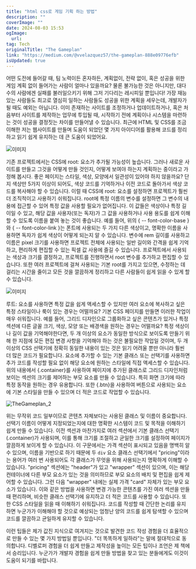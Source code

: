 ```yaml
---
title: "html css로 게임 기획 하는 방법"
description: ""
coverImage: ""
date: 2024-08-03 15:53
ogImage: 
  url: 
tag: Tech
originalTitle: "The Gameplan"
link: "https://medium.com/@vvelazquez57/the-gameplan-888e09776efb"
isUpdated: true
---
```






어떤 도전에 들어갈 때, 팀 노력이든 혼자하든, 계획없이, 전략 없이, 혹은 성공을 위한 게임 계획 없이 들어가는 사람이 얼마나 있을까요? 물론 불가능한 것은 아니지만, 대다수의 사람에겐 실패를 불러일으키기 위해 그저 기다리는 레시피일 뿐입니다! 가장 재능 있는 사람들도 최고로 열심히 일하는 사람들도 성공을 위한 계획을 세우는데, 개발자가 될 때도 예외는 아닙니다. 이미 존재하는 사이트를 조정하거나 업데이트하거나, 혹은 처음부터 사이트를 제작하는 업무에 투입될 때, 시작하기 전에 계획이나 시스템을 마련하는 것이 성공을 결정짓는 차이를 만들어낼 수 있습니다. 최근에 HTML 및 CSS를 조금 이해한 저는 웹사이트를 만들며 도움이 되었던 몇 가지 아이디어를 활용해 코드를 정리하고 읽기 쉽게 유지하는 데 큰 도움이 되었어요.

![이미지](/assets/img/TheGameplan_0.png)

기존 프로젝트에서는 CSS에 root: 요소가 추가될 가능성이 높습니다. 그러나 새로운 사이트를 만들고 그것을 어떻게 만들 것인지, 어떻게 보여야 하는지 계획하는 중이라고 가정해 봅시다. 좋은 페이지는 스타일, 색상, 모양에서 일관성이 있어야 하지 않을까요? 단지 색상만 5가지 이상이 되어도, 색상 코드를 기억하거나 이전 코드로 돌아가서 색상 코드를 복사해야 할 수 있습니다. 이럴 때 CSS에 root: 요소를 설정하면 프로젝트가 훨씬 더 조직적이고 사용하기 쉬워집니다. root에 특정 이름의 변수를 설정하면 그 변수의 내용에 접근할 수 있어 특정 값을 사용할 필요가 없어집니다. 이 값들은 색상이나 특정 길이일 수 있고, 해당 값을 사용자(또는 독자)가 그 값을 사용하거나 사용 용도를 쉽게 이해할 수 있도록 이름을 붙여 놓는 것이 좋습니다. 예를 들어, 위의 { -- font-color-base } 와 { -- font-color-link }는 폰트에 사용되는 두 가지 다른 색상이고, 명확한 이름을 사용하면 독자가 쉽게 색상이 어떻게 되는지 알 수 있습니다. 변수에 rem 길이를 사용하고 이름은 pixel 크기를 사용하면 프로젝트 전체에 사용되는 일반 길이와 간격을 쉽게 기억하고, 편리하게 편집할 수 있는 픽셀 값 사용에 즐길 수 있습니다. 프로젝트에서 사용되는 색상과 크기를 결정하고, 프로젝트를 진행하면서 root 변수를 추가하고 편집할 수 있습니다. 또한 여러 프로젝트에 걸쳐 사용되는 기본 root를 가지고 있으면, 수정하는 데 걸리는 시간을 줄이고 모든 것을 깔끔하게 정리하고 다른 사람들이 쉽게 읽을 수 있게 할 수 있습니다.

![이미지](/assets/img/TheGameplan_1.png)

<div class="content-ad"></div>

루트: 요소를 사용하면 특정 값을 쉽게 액세스할 수 있지만 여러 요소에 복사하고 싶은 특정 스타일이나 룩이 있는 경우는 어떨까요? 기본 CSS 페이지를 만들면 이러한 작업이 매우 쉬워집니다. 예를 들어, 그리드 디자인으로 그룹화하고 싶은 콘텐츠가 있거나 특정 섹션에 다른 글꼴 크기, 색상, 모양 또는 배경색을 원하는 경우는 어떨까요? 특정 색상이나 길이 값을 기억해야한다면, 두 개 이상의 요소가 동일한 방식으로 보이도록 만들기 위해 한 지점에 모든 편집 변경 사항을 기억해야 하는 것은 불필요한 작업일 것이며, 두 개 이상의 CSS 선택기에 정확히 동일한 내용이 있는 것은 읽기 어려울 뿐만 아니라 훨씬 더 많은 코드가 필요합니다. 요소에 추가할 수 있는 기본 클래스 또는 선택기를 사용하면 추가 코드를 작성할 필요 없이 해당 요소에 원하는 스타일에 직접 액세스할 수 있습니다. 위의 내용에서 {.container}를 사용하여 페이지에 추가된 클래스로 그리드 디자인처럼 보이는 섹션의 크기를 제어하는 부모 요소를 만들 수 있습니다. 특히 화면 크기에 따라 특정 동작을 원하는 경우 유용합니다. 또한 {.btn}을 사용하여 버튼으로 사용되는 요소에 기본 스타일을 만들 수 있으며 더 적은 코드로 작업할 수 있습니다.

![TheGameplan_2](/assets/img/TheGameplan_2.png)

위는 무작위 코드 일부이므로 콘텐츠 자체보다는 사용된 클래스 및 이름이 중요합니다. 선택기 이름이 어떻게 지정되었는지에 대한 명확한 시스템이 코드 및 목적을 이해하기 쉽게 만들 수 있습니다. 이전 섹션과 마찬가지로 여러 섹션에서 기본 클래스 선택기 (.container)가 사용되며, 이를 통해 크기를 조절하고 균일한 크기를 설정하여 페이지가 깔끔하게 보이게 할 수 있습니다. 이 구문에서는 가격 섹션이 표시되고 있음을 명백히 알 수 있으며, 이름을 기반으로 하기 때문에 두 `div` 요소 클래스 선택기에서 "pricing"이라는 용어가 여러 번 사용되어도 각 클래스가 무엇을 위해 사용되는지 명확하게 이해할 수 있습니다. "pricing" 섹션에는 "header"가 있고 "wrapper" 섹션이 있으며, 이는 해당 컨테이너에 다른 부모 요소가 있는 것을 의미하므로 부모 요소의 배치 및 편집을 쉽게 제어할 수 있습니다. 그런 다음 "wrapper" 내에는 실제 가격 "card" 자체가 있는 부모 요소가 있습니다. 이와 같은 방법을 사용하면 변경 가능한 콘텐츠를 가진 여러 섹션을 만들 때 편리하며, 비슷한 클래스 선택기에 유지하고 더 적은 코드를 사용할 수 있습니다. 또한 CSS 스타일을 읽을 때 이해하기 쉬워집니다. 코드를 작성할 때 간단한 논리를 유지하면 누군가가 이해해야 할 것으로 예상되는 엄청난 양의 코드를 쉽게 탐색할 수 있으며 코드를 깔끔하고 균일하게 유지할 수 있습니다.

이런 팁들은 제가 값진 지식으로 여겨지는 것으로 발견한 코드 작성 경험을 더 효율적으로 만들 수 있는 몇 가지 방법일 뿐입니다. "더 똑똑하게 일하라"는 말에 절대적으로 동의합니다. 디벨로퍼 경험을 더 쉽게 만들고 제작성을 높이는 모든 팁이나 조언은 제 책에서 승리입니다. 누군가가 개발자 경험을 쉽게 만들 방법을 찾고 있는 분들에게도 이것이 도움이 되기를 바랍니다.
